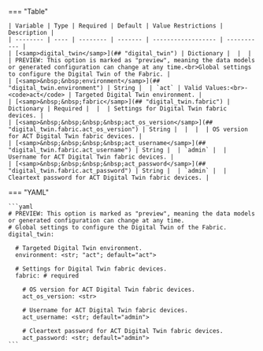 <!--
  ~ Copyright (c) 2025 Arista Networks, Inc.
  ~ Use of this source code is governed by the Apache License 2.0
  ~ that can be found in the LICENSE file.
  -->
=== "Table"

    | Variable | Type | Required | Default | Value Restrictions | Description |
    | -------- | ---- | -------- | ------- | ------------------ | ----------- |
    | [<samp>digital_twin</samp>](## "digital_twin") | Dictionary |  |  |  | PREVIEW: This option is marked as "preview", meaning the data models or generated configuration can change at any time.<br>Global settings to configure the Digital Twin of the Fabric. |
    | [<samp>&nbsp;&nbsp;environment</samp>](## "digital_twin.environment") | String |  | `act` | Valid Values:<br>- <code>act</code> | Targeted Digital Twin environment. |
    | [<samp>&nbsp;&nbsp;fabric</samp>](## "digital_twin.fabric") | Dictionary | Required |  |  | Settings for Digital Twin fabric devices. |
    | [<samp>&nbsp;&nbsp;&nbsp;&nbsp;act_os_version</samp>](## "digital_twin.fabric.act_os_version") | String |  |  |  | OS version for ACT Digital Twin fabric devices. |
    | [<samp>&nbsp;&nbsp;&nbsp;&nbsp;act_username</samp>](## "digital_twin.fabric.act_username") | String |  | `admin` |  | Username for ACT Digital Twin fabric devices. |
    | [<samp>&nbsp;&nbsp;&nbsp;&nbsp;act_password</samp>](## "digital_twin.fabric.act_password") | String |  | `admin` |  | Cleartext password for ACT Digital Twin fabric devices. |

=== "YAML"

    ```yaml
    # PREVIEW: This option is marked as "preview", meaning the data models or generated configuration can change at any time.
    # Global settings to configure the Digital Twin of the Fabric.
    digital_twin:

      # Targeted Digital Twin environment.
      environment: <str; "act"; default="act">

      # Settings for Digital Twin fabric devices.
      fabric: # required

        # OS version for ACT Digital Twin fabric devices.
        act_os_version: <str>

        # Username for ACT Digital Twin fabric devices.
        act_username: <str; default="admin">

        # Cleartext password for ACT Digital Twin fabric devices.
        act_password: <str; default="admin">
    ```
